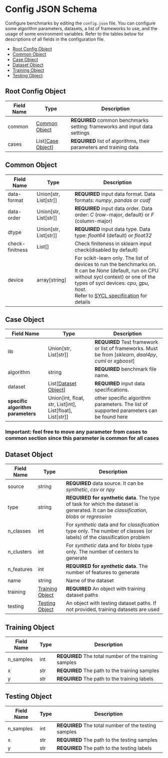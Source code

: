 # Config JSON Schema

Configure benchmarks by editing the `config.json` file.
You can configure some algorithm parameters, datasets, a list of frameworks to use, and the usage of some environment variables.
Refer to the tables below for descriptions of all fields in the configuration file.

- [Root Config Object](#root-config-object)
- [Common Object](#common-object)
- [Case Object](#case-object)
- [Dataset Object](#dataset-object)
- [Training Object](#training-object)
- [Testing Object](#testing-object)

## Root Config Object

| Field Name  | Type | Description |
| ----- | ---- |------------ |
|common| [Common Object](#common-object)| **REQUIRED** common benchmarks setting: frameworks and input data settings |
|cases| List[[Case Object](#case-object)] | **REQUIRED**  list of algorithms, their parameters and training data |

## Common Object

| Field Name  | Type | Description |
| ----- | ---- |------------ |
|data-format| Union[str, List[str]] | **REQUIRED** input data format. Data formats: *numpy*, *pandas* or *cudf* |
|data-order| Union[str, List[str]] | **REQUIRED**  input data order. Data order: *C* (row-major, default) or *F* (column-major) |
|dtype| Union[str, List[str]] | **REQUIRED**  input data type. Data type: *float64* (default) or *float32* |
|check-finitness| List[] | Check finiteness in sklearn input check(disabled by default) |
|device| array[string] | For scikit-learn only. The list of devices to run the benchmarks on.<br/>It can be *None* (default, run on CPU without sycl context) or one of the types of sycl devices: *cpu*, *gpu*, *host*.<br/>Refer to [SYCL specification](https://www.khronos.org/files/sycl/sycl-2020-reference-guide.pdf) for details|

## Case Object

| Field Name  | Type | Description |
| ----- | ---- |------------ |
|lib| Union[str, List[str]] | **REQUIRED** Test framework or list of frameworks. Must be from [*sklearn*, *daal4py*, *cuml* or *xgboost*] |
|algorithm| string | **REQUIRED** benchmark file name. |
|dataset| List[[Dataset Object](#dataset-object)] | **REQUIRED**  input data specifications. |
|**specific algorithm parameters**| Union[int, float, str, List[int], List[float], List[str]] | other specific algorithm parameters. The list of supported parameters can be found here |

### **Important:** feel free to move any parameter from **cases** to **common** section since this parameter is common for all cases

## Dataset Object

| Field Name  | Type | Description |
| ----- | ---- |------------ |
|source| string | **REQUIRED** data source. It can be *synthetic*, *csv* or *npy* |
|type| string | **REQUIRED for synthetic data**. The type of task for which the dataset is generated. It can be *classification*, *blobs* or *regression* |
|n_classes| int | For *synthetic* data and for *classification* type only. The number of classes (or labels) of the classification problem |
|n_clusters| int | For *synthetic* data and for *blobs* type only. The number of centers to generate |
|n_features| int | **REQUIRED for *synthetic* data**. The number of features to generate |
|name| string | Name of the dataset |
|training| [Training Object](#training-object) | **REQUIRED** An object with training dataset paths |
|testing| [Testing Object](#testing-object) | An object with testing dataset paths. If not provided, training datasets are used |

## Training Object

| Field Name  | Type | Description |
| ----- | ---- |------------ |
| n_samples | int | **REQUIRED** The total number of the training samples |
| x | str | **REQUIRED** The path to the training samples |
| y | str | **REQUIRED** The path to the training labels |

## Testing Object

| Field Name  | Type | Description |
| ----- | ---- |------------ |
| n_samples | int | **REQUIRED** The total number of the testing samples |
| x | str | **REQUIRED** The path to the testing samples |
| y | str | **REQUIRED** The path to the testing labels |

